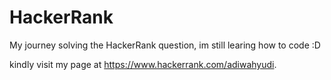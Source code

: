 # HackerRank

My journey solving the HackerRank question, im still learing how to code :D


kindly visit my page at https://www.hackerrank.com/adiwahyudi.
